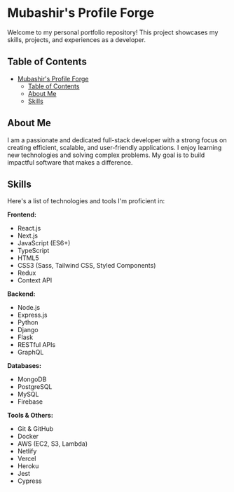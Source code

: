 # Mubashir's Profile Forge

Welcome to my personal portfolio repository! This project showcases my skills, projects, and experiences as a developer.

## Table of Contents

- [Mubashir's Profile Forge](#mubashirs-profile-forge)
  - [Table of Contents](#table-of-contents)
  - [About Me](#about-me)
  - [Skills](#skills)

## About Me

I am a passionate and dedicated full-stack developer with a strong focus on creating efficient, scalable, and user-friendly applications. I enjoy learning new technologies and solving complex problems. My goal is to build impactful software that makes a difference.

## Skills

Here's a list of technologies and tools I'm proficient in:

**Frontend:**
- React.js
- Next.js
- JavaScript (ES6+)
- TypeScript
- HTML5
- CSS3 (Sass, Tailwind CSS, Styled Components)
- Redux
- Context API

**Backend:**
- Node.js
- Express.js
- Python
- Django
- Flask
- RESTful APIs
- GraphQL

**Databases:**
- MongoDB
- PostgreSQL
- MySQL
- Firebase

**Tools & Others:**
- Git & GitHub
- Docker
- AWS (EC2, S3, Lambda)
- Netlify
- Vercel
- Heroku
- Jest
- Cypress

